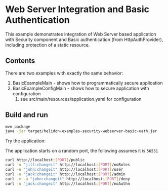 # Web Server Integration and Basic Authentication

This example demonstrates integration of Web Server
based application with Security component and Basic authentication (from HttpAuthProvider), including
protection of a static resource.

## Contents

There are two examples with exactly the same behavior:
1. BasicExampleMain - shows how to programmatically secure application
2. BasicExampleConfigMain - shows how to secure application with configuration
    1. see src/main/resources/application.yaml for configuration

## Build and run

```bash
mvn package
java -jar target/helidon-examples-security-webserver-basic-uath.jar
```

Try the application:

The application starts on a random port, the following assumes it is `56551`
```bash
curl http://localhost:[PORT]/public
curl -u "jill:changeit" http://localhost:[PORT]/noRoles
curl -u "john:changeit" http://localhost:[PORT]/user
curl -u "jack:changeit" http://localhost:[PORT]/admin
curl -v -u "john:changeit" http://localhost:[PORT]/deny
curl -u "jack:changeit" http://localhost:[PORT]/noAuthn
```
